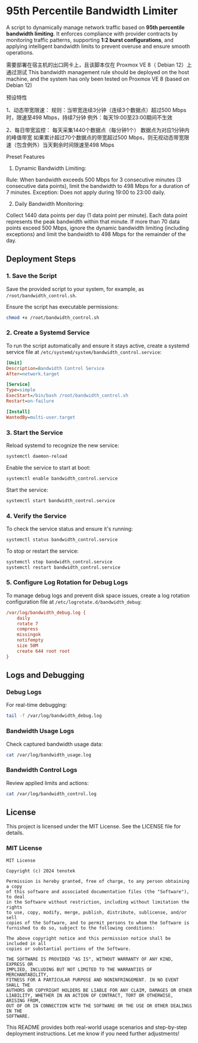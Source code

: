 # 95th Percentile Bandwidth Limiter

A script to dynamically manage network traffic based on **95th percentile bandwidth limiting**. It enforces compliance with provider contracts by monitoring traffic patterns, supporting **1:2 burst configurations**, and applying intelligent bandwidth limits to prevent overuse and ensure smooth operations.


需要部署在宿主机的出口网卡上，且该脚本仅在 Proxmox VE 8（ Debian 12）上通过测试
This bandwidth management rule should be deployed on the host machine, and the system has only been tested on Proxmox VE 8 (based on Debian 12)

预设特性

 1、动态带宽限速：
 规则：当带宽连续3分钟（连续3个数据点）超过500 Mbps时，限速至498 Mbps，持续7分钟
 例外：每天19:00至23:00期间不生效

 2、每日带宽监控：
 每天采集1440个数据点（每分钟1个）
 数据点为对应1分钟内的峰值带宽
 如果累计超过70个数据点的带宽超过500 Mbps，则无视动态带宽限速（包含例外）当天剩余时间限速至498 Mbps

Preset Features

1. Dynamic Bandwidth Limiting:

Rule: When bandwidth exceeds 500 Mbps for 3 consecutive minutes (3 consecutive data points), limit the bandwidth to 498 Mbps for a duration of 7 minutes.
Exception: Does not apply during 19:00 to 23:00 daily.

2. Daily Bandwidth Monitoring:

Collect 1440 data points per day (1 data point per minute).
Each data point represents the peak bandwidth within that minute.
If more than 70 data points exceed 500 Mbps, ignore the dynamic bandwidth limiting (including exceptions) and limit the bandwidth to 498 Mbps for the remainder of the day.
  


## Deployment Steps

### 1. Save the Script
Save the provided script to your system, for example, as `/root/bandwidth_control.sh`.

Ensure the script has executable permissions:
```bash
chmod +x /root/bandwidth_control.sh
```



### 2. Create a Systemd Service
To run the script automatically and ensure it stays active, create a systemd service file at `/etc/systemd/system/bandwidth_control.service`:

```ini
[Unit]
Description=Bandwidth Control Service
After=network.target

[Service]
Type=simple
ExecStart=/bin/bash /root/bandwidth_control.sh
Restart=on-failure

[Install]
WantedBy=multi-user.target
```



### 3. Start the Service
Reload systemd to recognize the new service:
```bash
systemctl daemon-reload
```

Enable the service to start at boot:
```bash
systemctl enable bandwidth_control.service
```

Start the service:
```bash
systemctl start bandwidth_control.service
```



### 4. Verify the Service
To check the service status and ensure it's running:
```bash
systemctl status bandwidth_control.service
```

To stop or restart the service:
```bash
systemctl stop bandwidth_control.service
systemctl restart bandwidth_control.service
```



### 5. Configure Log Rotation for Debug Logs
To manage debug logs and prevent disk space issues, create a log rotation configuration file at `/etc/logrotate.d/bandwidth_debug`:

```ini
/var/log/bandwidth_debug.log {
    daily
    rotate 7
    compress
    missingok
    notifempty
    size 50M
    create 644 root root
}
```



## Logs and Debugging

### Debug Logs
For real-time debugging:
```bash
tail -f /var/log/bandwidth_debug.log
```

### Bandwidth Usage Logs
Check captured bandwidth usage data:
```bash
cat /var/log/bandwidth_usage.log
```

### Bandwidth Control Logs
Review applied limits and actions:
```bash
cat /var/log/bandwidth_control.log
```






## License

This project is licensed under the MIT License. See the LICENSE file for details.



### MIT License

```plaintext
MIT License

Copyright (c) 2024 tenotek

Permission is hereby granted, free of charge, to any person obtaining a copy
of this software and associated documentation files (the "Software"), to deal
in the Software without restriction, including without limitation the rights
to use, copy, modify, merge, publish, distribute, sublicense, and/or sell
copies of the Software, and to permit persons to whom the Software is
furnished to do so, subject to the following conditions:

The above copyright notice and this permission notice shall be included in all
copies or substantial portions of the Software.

THE SOFTWARE IS PROVIDED "AS IS", WITHOUT WARRANTY OF ANY KIND, EXPRESS OR
IMPLIED, INCLUDING BUT NOT LIMITED TO THE WARRANTIES OF MERCHANTABILITY,
FITNESS FOR A PARTICULAR PURPOSE AND NONINFRINGEMENT. IN NO EVENT SHALL THE
AUTHORS OR COPYRIGHT HOLDERS BE LIABLE FOR ANY CLAIM, DAMAGES OR OTHER
LIABILITY, WHETHER IN AN ACTION OF CONTRACT, TORT OR OTHERWISE, ARISING FROM,
OUT OF OR IN CONNECTION WITH THE SOFTWARE OR THE USE OR OTHER DEALINGS IN THE
SOFTWARE.
```

This README provides both real-world usage scenarios and step-by-step deployment instructions. Let me know if you need further adjustments!
